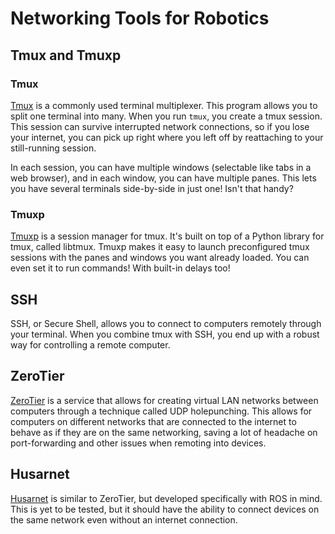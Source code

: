 # Networking Tools for Robotics

## Tmux and Tmuxp

### Tmux
[Tmux](https://github.com/tmux/tmux/wiki) is a commonly used terminal multiplexer. This program allows you to split one terminal into many.
When you run `tmux`, you create a tmux session. This session can survive interrupted network connections,
so if you lose your internet, you can pick up right where you left off by reattaching to your still-running session.

In each session, you can have multiple windows (selectable like tabs in a web browser), and in each window, you can have multiple panes. This lets you have several terminals side-by-side in just one! Isn't that handy?

### Tmuxp
[Tmuxp](https://github.com/tmux-python/tmuxp) is a session manager for tmux. It's built on top of a Python library for tmux, called libtmux. Tmuxp makes it easy to launch preconfigured tmux sessions with the panes and windows you want already loaded. You can even set it to run commands! With built-in delays too!

## SSH
SSH, or Secure Shell, allows you to connect to computers remotely through your terminal.
When you combine tmux with SSH, you end up with a robust way for controlling a remote computer.

## ZeroTier
[ZeroTier](https://www.zerotier.com/) is a service that allows for creating virtual LAN networks between computers through a technique called UDP holepunching. This allows for computers on different networks that are connected to the internet to behave as if they are on the same networking, saving a lot of headache on port-forwarding and other issues when remoting
into devices.

## Husarnet
[Husarnet](https://husarnet.com/) is similar to ZeroTier, but developed specifically with ROS in mind. This is yet to be tested, but it should have the ability to connect devices on the same network even without an internet connection.
